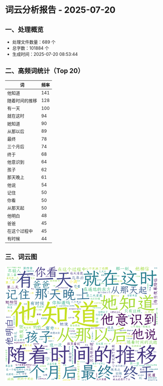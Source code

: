 # 词云分析报告 - 2025-07-20

## 一、处理概览
- 处理文件数量：689 个
- 总字数：101884 个
- 生成时间：2025-07-20 08:53:44

## 二、高频词统计（Top 20）
| 词 | 频率 |
|----|----|
| 他知道 | 141 |
| 随着时间的推移 | 128 |
| 有一天 | 100 |
| 就在这时 | 94 |
| 她知道 | 90 |
| 从那以后 | 89 |
| 最终 | 78 |
| 三个月后 | 74 |
| 终于 | 68 |
| 他意识到 | 64 |
| 孩子 | 62 |
| 那天晚上 | 61 |
| 他说 | 54 |
| 记住 | 50 |
| 你看 | 50 |
| 从那天起 | 50 |
| 他明白 | 48 |
| 爸爸 | 45 |
| 在这个过程中 | 45 |
| 有时候 | 44 |


## 三、词云图
![词云图](../images/wordcloud_20250720.png)

